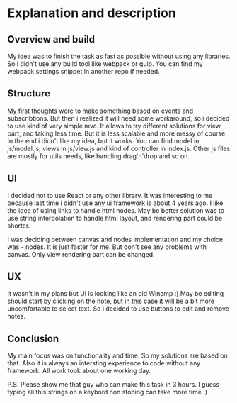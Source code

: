 # Explanation and description

## Overview and build

My idea was to finish the task as fast as possible without using any libraries.
So i didn't use any build tool like webpack or gulp. You can find my webpack settings snippet in another repo if needed.

## Structure

My first thoughts were to make something based on events and subscribtions. But then i realized it will need some workaround, so
i decided to use kind of very simple mvc. It allows to try different solutions for view part, and taking less time.
But it is less scalable and more messy of course. In the end i didn't like my idea, but it works.
You can find model in js/model.js, views in js/view.js and kind of controller in index.js.
Other js files are mostly for utils needs, like handling drag'n'drop and so on.

## UI

I decided not to use React or any other library. It was interesting to me because last time i didn't use any ui framework is about 4 years ago.
I like the idea of using links to handle html nodes.
May be better solution was to use string interpolation to handle html layout, and rendering part could be shorter.

I was deciding between canvas and nodes implementation and my choice was - nodes. It is just faster for me. But don't see any problems with canvas. Only view rendering part can be changed.

## UX

It wasn't in my plans but UI is looking like an old Winamp :) May be editing should start by clicking on the note, but in this case it will be a bit more uncomfortable to select text. So i decided to use buttons to edit and remove notes.

## Conclusion

My main focus was on functionality and time. So my solutions are based on that.
Also it is always an intersting experience to code without any framework.
All work took about one working day.

P.S.
Please show me that guy who can make this task in 3 hours. I guess typing all this strings on a keybord non stoping can take more time :)
